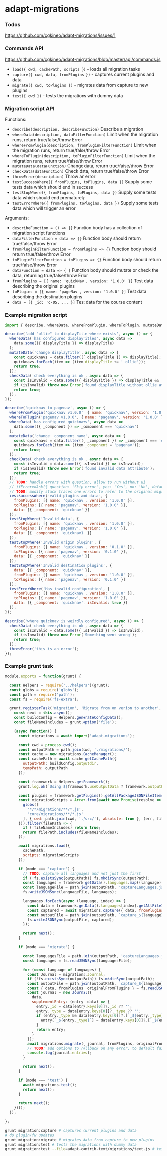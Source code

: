 # adapt-migrations

### Todos
https://github.com/cgkineo/adapt-migrations/issues/1

### Commands API
https://github.com/cgkineo/adapt-migrations/blob/master/api/commands.js
* `load({ cwd, cachePath, scripts })` - loads all migration tasks
* `capture({ cwd, data, fromPlugins })` - captures current plugins and data
* `migrate({ cwd, toPlugins })` - migrates data from capture to new plugins
* `test({ cwd })` - tests the migrations with dummy data

### Migration script API
Functions:
* `describe(description, describeFunction)` Describe a migration
* `whereData(description, dataFilterFunction)` Limit when the migration runs, return true/false/throw Error
* `whereFromPlugin(description, fromPluginFilterFunction)` Limit when the migration runs, return true/false/throw Error
* `whereToPlugin(description, toPluginFilterFunction)` Limit when the migration runs, return true/false/throw Error
* `mutateData(dataFunction)` Change data, return true/false/throw Error
* `checkData(dataFunction)` Check data, return true/false/throw Error
* `throwError(description)` Throw an error
* `testSuccessWhere({ fromPlugins, toPlugins, data })` Supply some tests data which should end in success
* `testStopWhere({ fromPlugins, toPlugins, data })` Supply some tests data which should end prematurely
* `testErrorWhere({ fromPlugins, toPlugins, data })` Supply some tests data which will trigger an error

Arguments:
* `describeFunction = () => {}` Function body has a collection of migration script functions
* `dataFilterFunction = data => {}` Function body should return true/false/throw Error
* `fromPluginFilterFunction = fromPlugins => {}` Function body should return true/false/throw Error
* `toPluginFilterFunction = toPlugins => {}` Function body should return true/false/throw Error
* `dataFunction = data => { }` Function body should mutate or check the data, returning true/false/throw Error
* `fromPlugins = [{ name: 'quickNav , version: '1.0.0' }]` Test data describing the original plugins
* `toPlugins = [{ name: 'pageNav , version: '1.0.0' }]` Test data describing the destination plugins
* `data = [{ _id: 'c-05, ... }]` Test data for the course content

### Example migration script
```js
import { describe, whereData, whereFromPlugin, whereToPlugin, mutateData, checkData, throwError, ifErroredAsk, testSuccessWhere, testErrorWhere, testStopWhere } from 'adapt-migrations';

describe('add "ollie" to displayTitle where exists', async () => {
  whereData('has configured displayTitles', async data =>
    data.some(({ displayTitle }) => displayTitle)
  );
  mutateData('change displayTitle', async data => {
    const quicknavs = data.filter(({ displayTitle }) => displayTitle);
    quicknavs.forEach(item => (item.displayTitle += ' ollie'));
    return true;
  });
  checkData('check everything is ok', async data => {
    const isInvalid = data.some(({ displayTitle }) => displayTitle && !String(displayTitle).endsWith(' ollie'));
    if (isInvalid) throw new Error('found displayTitle without ollie at the end');
    return true;
  });
});

describe('quicknav to pagenav', async () => {
  whereFromPlugin('quicknav v1.0.0', { name: 'quicknav', version: '1.0.0' });
  whereToPlugin('pagenav v1.0.0', { name: 'pagenav', version: '1.0.0' });
  whereData('has configured quicknavs', async data =>
    data.some(({ _component }) => _component === 'quicknav')
  );
  mutateData('change _component name', async data => {
    const quicknavs = data.filter(({ _component }) => _component === 'quicknav');
    quicknavs.forEach(item => (item._component = 'pagenav'));
    return true;
  });
  checkData('check everything is ok', async data => {
    const isInvalid = data.some(({ isInvalid }) => isInvalid);
    if (isInvalid) throw new Error('found invalid data attribute');
    return true;
  });
  // TODO: handle errors with question, allow to run without ui
  // ifErroredAsk({ question: 'Skip error', yes: 'Yes', no: 'No', defaultSkipError: true });
  // TODO: modify stack traces one errors to refer to the original migration script rather than the cached one,keep map of cached files to original files
  testSuccessWhere('Valid plugins and data', {
    fromPlugins: [{ name: 'quicknav', version: '1.0.0' }],
    toPlugins: [{ name: 'pagenav', version: '1.0.0' }],
    data: [{ _component: 'quicknav' }]
  });
  testStopWhere('Invalid data', {
    fromPlugins: [{ name: 'quicknav', version: '1.0.0' }],
    toPlugins: [{ name: 'pagenav', version: '1.0.0' }],
    data: [{ _component: 'quicknav1' }]
  });
  testStopWhere('Invalid origin plugins', {
    fromPlugins: [{ name: 'quicknav', version: '0.1.0' }],
    toPlugins: [{ name: 'pagenav', version: '0.1.0' }],
    data: [{ _component: 'quicknav' }]
  });
  testStopWhere('Invalid destination plugins', {
    data: [{ _component: 'quicknav' }],
    fromPlugins: [{ name: 'quicknav', version: '1.0.0' }],
    toPlugins: [{ name: 'pagenav', version: '0.1.0' }]
  });
  testErrorWhere('Has invalid configuration', {
    fromPlugins: [{ name: 'quicknav', version: '1.0.0' }],
    toPlugins: [{ name: 'pagenav', version: '1.0.0' }],
    data: [{ _component: 'quicknav', isInvalid: true }]
  });
});

describe('where quicknav is weirdly configured', async () => {
  checkData('check everything is ok', async data => {
    const isInvalid = data.some(({ isInvalid }) => isInvalid);
    if (isInvalid) throw new Error('Something went wrong');
    return true;
  });
  throwError('this is an error');
});
```

### Example grunt task
```js
module.exports = function(grunt) {

  const Helpers = require('../helpers')(grunt);
  const globs = require('globs');
  const path = require('path');
  const fs = require('fs-extra');

  grunt.registerTask('migration', 'Migrate from on verion to another', function(mode) {
    const next = this.async();
    const buildConfig = Helpers.generateConfigData();
    const fileNameIncludes = grunt.option('file');

    (async function() {
      const migrations = await import('adapt-migrations');

      const cwd = process.cwd();
      const outputPath = path.join(cwd, './migrations/');
      const cache = new migrations.CacheManager();
      const cachePath = await cache.getCachePath({
        outputPath: buildConfig.outputdir,
        tempPath: outputPath
      });

      const framework = Helpers.getFramework();
      grunt.log.ok(`Using ${framework.useOutputData ? framework.outputPath : framework.sourcePath} folder for course data...`);

      const plugins = framework.getPlugins().getAllPackageJSONFileItems().map(fileItem => fileItem.item);
      const migrationScripts = Array.from(await new Promise(resolve => {
        globs([
          '*/*/migrations/**/*.js',
          'core/migrations/**/*.js'
        ], { cwd: path.join(cwd, './src/'), absolute: true }, (err, files) => resolve(err ? null : files));
      })).filter(filePath => {
        if (!fileNameIncludes) return true;
        return filePath.includes(fileNameIncludes);
      });

      await migrations.load({
        cachePath,
        scripts: migrationScripts
      });

      if (mode === 'capture') {
        // TODO: capture all languages and not just the first
        if (!fs.existsSync(outputPath)) fs.mkdirSync(outputPath);
        const languages = framework.getData().languages.map((language) => language.name);
        const languageFile = path.join(outputPath, 'captureLanguages.json');
        fs.writeJSONSync(languageFile, languages);

        languages.forEach(async (language, index) => {
          const data = framework.getData().languages[index].getAllFileItems().map(fileItem => fileItem.item);
          const captured = await migrations.capture({ data, fromPlugins: plugins });
          const outputFile = path.join(outputPath, `capture_${language}.json`);
          fs.writeJSONSync(outputFile, captured);
        });

        return next();
      }

      if (mode === 'migrate') {

        const languagesFile = path.join(outputPath, 'captureLanguages.json');
        const languages = fs.readJSONSync(languagesFile);

        for (const language of languages) {
          const Journal = migrations.Journal;
          if (!fs.existsSync(outputPath)) fs.mkdirSync(outputPath);
          const outputFile = path.join(outputPath, `capture_${language}.json`);
          const { data, fromPlugins, originalFromPlugins } = fs.readJSONSync(outputFile);
          const journal = new Journal({
            data,
            supplementEntry: (entry, data) => {
              entry._id = data[entry.keys[0]]?._id ?? '';
              entry._type = data[entry.keys[0]]?._type ?? '';
              if (entry._type && data[entry.keys[0]]?.[`_${entry._type}`]) {
                entry[`_${entry._type}`] = data[entry.keys[0]]?.[`_${entry._type}`] ?? '';
              }
              return entry;
            }
          });
          await migrations.migrate({ journal, fromPlugins, originalFromPlugins, toPlugins: plugins });
          // TODO: add options to rollback on any error, to default fail silently or to default terminate
          console.log(journal.entries);
        }

        return next();
      }

      if (mode === 'test') {
        await migrations.test();
        return next();
      }

      return next();
    })();
  });

};


```
```sh
grunt migration:capture # captures current plugins and data
# do plugin/fw updates
grunt migration:migrate # migrates data from capture to new plugins
grunt migration:test # tests the migrations with dummy data
grunt migration:test --file=adapt-contrib-text/migrations/text.js # tests the migrations with dummy data
```
